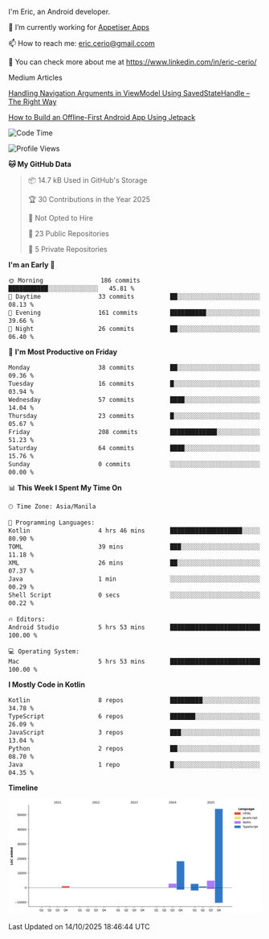 
I'm Eric, an Android developer.

🔭 I’m currently working for [Appetiser Apps](http://appetiser.com.au)

📫 How to reach me: eric.cerio@gmail.ccom

👀 You can check more about me at https://www.linkedin.com/in/eric-cerio/

Medium Articles

[Handling Navigation Arguments in ViewModel Using SavedStateHandle – The Right Way](https://medium.com/@eric.cerio/handling-navigation-arguments-in-viewmodel-using-savedstatehandle-the-right-way-d17771158126)

[How to Build an Offline-First Android App Using Jetpack](https://medium.com/@eric.cerio/how-to-build-an-offline-first-android-app-using-jetpack-0db1ef3cfa04)

<!--START_SECTION:waka-->
![Code Time](http://img.shields.io/badge/Code%20Time-1%2C498%20hrs%2036%20mins-blue)

![Profile Views](http://img.shields.io/badge/Profile%20Views-0-blue)

**🐱 My GitHub Data** 

> 📦 14.7 kB Used in GitHub's Storage 
 > 
> 🏆 30 Contributions in the Year 2025
 > 
> 🚫 Not Opted to Hire
 > 
> 📜 23 Public Repositories 
 > 
> 🔑 5 Private Repositories 
 > 
**I'm an Early 🐤** 

```text
🌞 Morning                186 commits         ███████████░░░░░░░░░░░░░░   45.81 % 
🌆 Daytime                33 commits          ██░░░░░░░░░░░░░░░░░░░░░░░   08.13 % 
🌃 Evening                161 commits         ██████████░░░░░░░░░░░░░░░   39.66 % 
🌙 Night                  26 commits          ██░░░░░░░░░░░░░░░░░░░░░░░   06.40 % 
```
📅 **I'm Most Productive on Friday** 

```text
Monday                   38 commits          ██░░░░░░░░░░░░░░░░░░░░░░░   09.36 % 
Tuesday                  16 commits          █░░░░░░░░░░░░░░░░░░░░░░░░   03.94 % 
Wednesday                57 commits          ████░░░░░░░░░░░░░░░░░░░░░   14.04 % 
Thursday                 23 commits          █░░░░░░░░░░░░░░░░░░░░░░░░   05.67 % 
Friday                   208 commits         █████████████░░░░░░░░░░░░   51.23 % 
Saturday                 64 commits          ████░░░░░░░░░░░░░░░░░░░░░   15.76 % 
Sunday                   0 commits           ░░░░░░░░░░░░░░░░░░░░░░░░░   00.00 % 
```


📊 **This Week I Spent My Time On** 

```text
🕑︎ Time Zone: Asia/Manila

💬 Programming Languages: 
Kotlin                   4 hrs 46 mins       ████████████████████░░░░░   80.90 % 
TOML                     39 mins             ███░░░░░░░░░░░░░░░░░░░░░░   11.18 % 
XML                      26 mins             ██░░░░░░░░░░░░░░░░░░░░░░░   07.37 % 
Java                     1 min               ░░░░░░░░░░░░░░░░░░░░░░░░░   00.29 % 
Shell Script             0 secs              ░░░░░░░░░░░░░░░░░░░░░░░░░   00.22 % 

🔥 Editors: 
Android Studio           5 hrs 53 mins       █████████████████████████   100.00 % 

💻 Operating System: 
Mac                      5 hrs 53 mins       █████████████████████████   100.00 % 
```

**I Mostly Code in Kotlin** 

```text
Kotlin                   8 repos             █████████░░░░░░░░░░░░░░░░   34.78 % 
TypeScript               6 repos             ███████░░░░░░░░░░░░░░░░░░   26.09 % 
JavaScript               3 repos             ███░░░░░░░░░░░░░░░░░░░░░░   13.04 % 
Python                   2 repos             ██░░░░░░░░░░░░░░░░░░░░░░░   08.70 % 
Java                     1 repo              █░░░░░░░░░░░░░░░░░░░░░░░░   04.35 % 
```



**Timeline**

![Lines of Code chart](https://raw.githubusercontent.com/eric-cerio/eric-cerio/main/assets/bar_graph.png)


 Last Updated on 14/10/2025 18:46:44 UTC
<!--END_SECTION:waka-->

